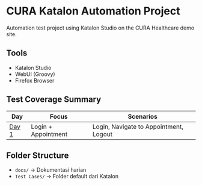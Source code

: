 # CURA Katalon Automation Project

Automation test project using Katalon Studio on the CURA Healthcare demo site.

## Tools
- Katalon Studio
- WebUI (Groovy)
- Firefox Browser

## Test Coverage Summary

| Day | Focus | Scenarios |
|-----|-------|-----------|
| [Day 1](docs/day1-login-appointment.md) | Login + Appointment | Login, Navigate to Appointment, Logout |


## Folder Structure

- `docs/` → Dokumentasi harian
- `Test Cases/` → Folder default dari Katalon
